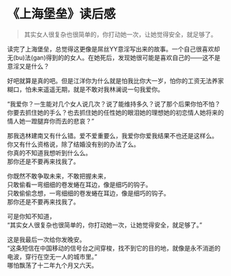 # 《上海堡垒》读后感

> 其实女人很复杂也很简单的，你打动她一次，让她觉得安全，就足够了。

读完了上海堡垒，总觉得这更像是屌丝YY意淫写出来的故事。一个自己很喜欢却无(bu)法(gan)得到的的女人。在她死后，发现她很可能是喜欢自己的——这不是意淫又是什么？

好吧就算是真的吧。但是江洋你为什么就是怕我比你大一岁，怕你的工资无法养家糊口，怕未来遥遥无期，就是不敢对我林澜说一句我爱你。

“我爱你？一生能对几个女人说几次？说了能维持多久？说了那个后果你怕不怕？你要去抓住她的手么？也去抓住她的任性她的眼泪她的理想她的初恋情人她将来的情人她一蹬腿弃你而去的悲哀？”

那我选林建南又有什么错。爱不爱重要么，我爱你你爱我结果不也还是这样么。<br>
你又有什么资格说，除了结婚没有别的办法了么。<br>
你真的不知道我想听到什么么。<br>
那你还是不要再来找我了。

你既然不敢争取未来，不敢把握未来，<br>
只敢偷看一弯细细的卷发蜷在耳边，像是细巧的钩子。<br>
只敢偷偷念想，一弯细细的卷发蜷在耳边，像是细巧的钩子。<br>
那你还是不要再来找我了。

可是你知不知道，<br>
“其实女人很复杂也很简单的，你打动她一次，让她觉得安全，就足够了。”

这是我最后一次给你发晚安。<br>
“这条短信在中国移动的信号台之间穿梭，找不到它的目的地，就像是永不消逝的电波，穿行在空无一人的城市里。”<br>
哪怕飘荡了十二年九个月又六天。


